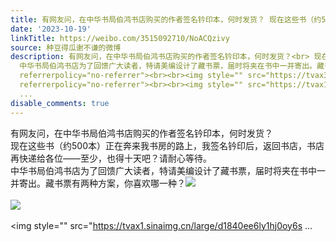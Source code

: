 ```yaml
---
title: 有网友问，在中华书局伯鸿书店购买的作者签名钤印本，何时发货？ 现在这些书（约500本）正在奔来我书房的路上，我签名钤印后，返回书店，书店再快递给各位——至...
date: '2023-10-19'
linkTitle: https://weibo.com/3515092710/NoACQzivy
source: 种豆得瓜谢不谦的微博
description: 有网友问，在中华书局伯鸿书店购买的作者签名钤印本，何时发货？<br> 现在这些书（约500本）正在奔来我书房的路上，我签名钤印后，返回书店，书店再快递给各位——至少，也得十天吧？请耐心等待。<br>
  中华书局伯鸿书店为了回馈广大读者，特请美编设计了藏书票，届时将夹在书中一并寄出。藏书票有两种方案，你喜欢哪一种？<img style="" src="https://tvax3.sinaimg.cn/large/d1840ee6ly1hj0oy64r8fj20q9103goc.jpg"
  referrerpolicy="no-referrer"><br><br><img style="" src="https://tvax3.sinaimg.cn/large/d1840ee6ly1hj0oy6l4x1j20q9103q4o.jpg"
  referrerpolicy="no-referrer"><br><br><img style="" src="https://tvax1.sinaimg.cn/large/d1840ee6ly1hj0oy6s
  ...
disable_comments: true
---
```

有网友问，在中华书局伯鸿书店购买的作者签名钤印本，何时发货？<br> 现在这些书（约500本）正在奔来我书房的路上，我签名钤印后，返回书店，书店再快递给各位——至少，也得十天吧？请耐心等待。<br> 中华书局伯鸿书店为了回馈广大读者，特请美编设计了藏书票，届时将夹在书中一并寄出。藏书票有两种方案，你喜欢哪一种？<img style="" src="https://tvax3.sinaimg.cn/large/d1840ee6ly1hj0oy64r8fj20q9103goc.jpg" referrerpolicy="no-referrer"><br><br><img style="" src="https://tvax3.sinaimg.cn/large/d1840ee6ly1hj0oy6l4x1j20q9103q4o.jpg" referrerpolicy="no-referrer"><br><br><img style="" src="https://tvax1.sinaimg.cn/large/d1840ee6ly1hj0oy6s ...